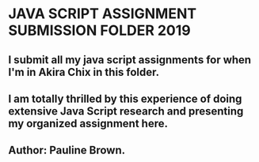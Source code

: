 
# JAVA SCRIPT ASSIGNMENT SUBMISSION FOLDER 2019
## I submit all my java script assignments for when I'm in Akira Chix in this folder.
## I am totally thrilled by this experience of doing extensive Java Script research and presenting my organized assignment here.
## Author: Pauline Brown.